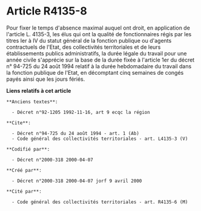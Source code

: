 # Article R4135-8

Pour fixer le temps d'absence maximal auquel ont droit, en application de l'article L. 4135-3, les élus qui ont la qualité de
fonctionnaires régis par les titres Ier à IV du statut général de la fonction publique ou d'agents contractuels de l'Etat,
des collectivités territoriales et de leurs établissements publics administratifs, la durée légale du travail pour une année
civile s'apprécie sur la base de la durée fixée à l'article 1er du décret n° 94-725 du 24 août 1994 relatif à la durée
hebdomadaire du travail dans la fonction publique de l'Etat, en décomptant cinq semaines de congés payés ainsi que les jours
fériés.

**Liens relatifs à cet article**

	**Anciens textes**:

	  - Décret n°92-1205 1992-11-16, art 9 ecqc la région

	**Cite**:

	  - Décret n°94-725 du 24 août 1994 - art. 1 (Ab)
	  - Code général des collectivités territoriales - art. L4135-3 (V)

	**Codifié par**:

	  - Décret n°2000-318 2000-04-07

	**Créé par**:

	  - Décret n°2000-318 2000-04-07 jorf 9 avril 2000

	**Cité par**:

	  - Code général des collectivités territoriales - art. R4135-6 (M)
